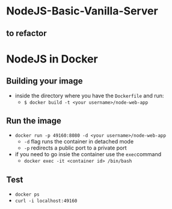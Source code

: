 # NodeJS-Basic-Vanilla-Server


## to refactor
# NodeJS in Docker
## Building your image
* inside the directory where you have the `Dockerfile` and run:
    - `$ docker build -t <your username>/node-web-app`
## Run the image
* `docker run -p 49160:8080 -d <your username>/node-web-app`
    - `-d` flag runs the container in detached mode
    - `-p` redirects a public port to a private port
* if you need to go insie the container use the `exec`command
    - `docker exec -it <container id> /bin/bash`
## Test
* `docker ps`
* `curl -i localhost:49160`